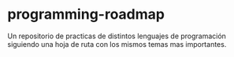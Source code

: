 # programming-roadmap
Un repositorio de practicas de distintos lenguajes de programación siguiendo una hoja de ruta con los mismos temas mas importantes.
